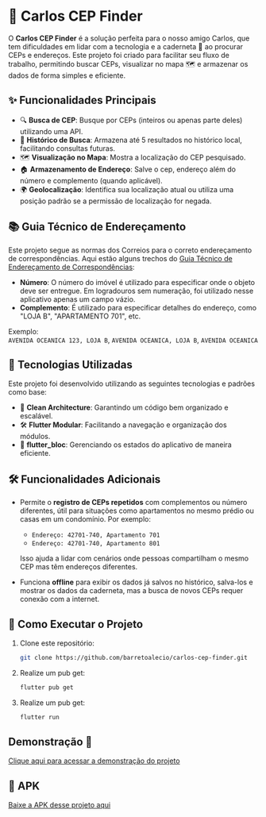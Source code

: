 # 📍 Carlos CEP Finder

O **Carlos CEP Finder** é a solução perfeita para o nosso amigo Carlos, que tem dificuldades em lidar com a tecnologia e a caderneta 📒 ao procurar CEPs e endereços. Este projeto foi criado para facilitar seu fluxo de trabalho, permitindo buscar CEPs, visualizar no mapa 🗺️ e armazenar os dados de forma simples e eficiente.

## ✨ Funcionalidades Principais

- 🔍 **Busca de CEP**: Busque por CEPs (inteiros ou apenas parte deles) utilizando uma API.
- 📝 **Histórico de Busca**: Armazena até 5 resultados no histórico local, facilitando consultas futuras.
- 🗺️ **Visualização no Mapa**: Mostra a localização do CEP pesquisado.
- 🏠 **Armazenamento de Endereço**: Salve o cep, endereço além do número e complemento (quando aplicável).
- 🌍 **Geolocalização**: Identifica sua localização atual ou utiliza uma posição padrão se a permissão de localização for negada.

## 📚 Guia Técnico de Endereçamento

Este projeto segue as normas dos Correios para o correto endereçamento de correspondências. Aqui estão alguns trechos do [Guia Técnico de Endereçamento de Correspondências](https://www.correios.com.br/enviar/correspondencia/arquivos/nacional/guia-tecnico-de-enderecamento-de-correspondencias.pdf):

- **Número**: O número do imóvel é utilizado para especificar onde o objeto deve ser entregue. Em logradouros sem numeração, foi utilizado nesse aplicativo apenas um campo vázio.
- **Complemento**: É utilizado para especificar detalhes do endereço, como "LOJA B", "APARTAMENTO 701", etc.

Exemplo:  
`AVENIDA OCEANICA 123, LOJA B`, 
`AVENIDA OCEANICA, LOJA B`, 
`AVENIDA OCEANICA`

## 🔧 Tecnologias Utilizadas

Este projeto foi desenvolvido utilizando as seguintes tecnologias e padrões como base:

- 🧼 **Clean Architecture**: Garantindo um código bem organizado e escalável.
- 🛠️ **Flutter Modular**: Facilitando a navegação e organização dos módulos.
- 🔄 **flutter_bloc**: Gerenciando os estados do aplicativo de maneira eficiente.

## 🛠️ Funcionalidades Adicionais

- Permite o **registro de CEPs repetidos** com complementos ou número diferentes, útil para situações como apartamentos no mesmo prédio ou casas em um condomínio. Por exemplo:
  - `Endereço: 42701-740, Apartamento 701`
  - `Endereço: 42701-740, Apartamento 801`
  
  Isso ajuda a lidar com cenários onde pessoas compartilham o mesmo CEP mas têm endereços diferentes.

- Funciona **offline** para exibir os dados já salvos no histórico, salva-los e mostrar os dados da caderneta, mas a busca de novos CEPs requer conexão com a internet.

## 🚀 Como Executar o Projeto

1. Clone este repositório:
   ```bash
   git clone https://github.com/barretoalecio/carlos-cep-finder.git
   
2. Realize um pub get:
   ```bash
   flutter pub get
   
3. Realize um pub get:
   ```bash
   flutter run
   
## Demonstração 🎥

[Clique aqui para acessar a demonstração do projeto](https://www.youtube.com/watch?v=Ttp9EdzOddQ)

## 📱 APK

[Baixe a APK desse projeto aqui](https://drive.google.com/drive/folders/1d5tcVO7K1KbZsrU7OyxGt-z8jA7X9v1a?usp=sharing)